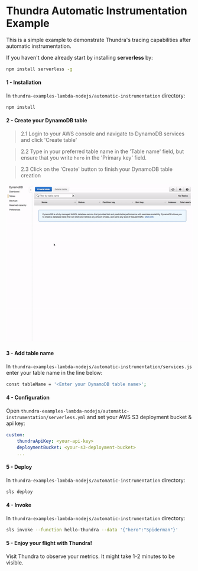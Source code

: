 # Thundra Automatic Instrumentation Example

This is a simple example to demonstrate Thundra's tracing capabilities after automatic instrumentation.

If you haven't done already start by installing **serverless** by:
```bash
npm install serverless -g
```

#### 1 - Installation

In `thundra-examples-lambda-nodejs/automatic-instrumentation` directory:

```bash
npm install
```

#### 2 - Create your DynamoDB table
> 2.1 Login to your AWS console and navigate to DynamoDB services and click 'Create table'

> 2.2 Type in your preferred table name in the 'Table name' field, but ensure that you write `hero` in the 'Primary key' field.

> 2.3 Click on the 'Create' button to finish your DynamoDB table creation

![create-dynamodb-table](./assets/create_dynamo_table.gif)

#### 3 - Add table name
In `thundra-examples-lambda-nodejs/automatic-instrumentation/services.js` enter your table name in the line below:
```bash
const tableName = '<Enter your DynamoDB table name>';
```

#### 4 - Configuration

Open `thundra-examples-lambda-nodejs/automatic-instrumentation/serverless.yml` and set your AWS S3 deployment bucket & api key:

```yml
custom:
    thundraApiKey: <your-api-key>
    deploymentBucket: <your-s3-deployment-bucket>
    ...
```

#### 5 - Deploy

In `thundra-examples-lambda-nodejs/automatic-instrumentation` directory:

```bash
sls deploy
```

#### 4 - Invoke

In `thundra-examples-lambda-nodejs/automatic-instrumentation` directory:

```bash
sls invoke --function hello-thundra --data '{"hero":"Spiderman"}'
```

#### 5 - Enjoy your flight with Thundra!

Visit Thundra to observe your metrics. It might take 1-2 minutes to be visible.
